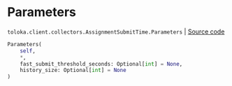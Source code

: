 # Parameters
`toloka.client.collectors.AssignmentSubmitTime.Parameters` | [Source code](https://github.com/Toloka/toloka-kit/blob/v0.1.25/src/client/collectors.py#L232)

```python
Parameters(
    self,
    *,
    fast_submit_threshold_seconds: Optional[int] = None,
    history_size: Optional[int] = None
)
```

